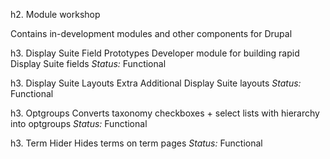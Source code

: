 h2. Module workshop

Contains in-development modules and other components for Drupal

h3. Display Suite Field Prototypes
Developer module for building rapid Display Suite fields
*Status:* Functional

h3. Display Suite Layouts Extra
Additional Display Suite layouts
*Status:* Functional

h3. Optgroups
Converts taxonomy checkboxes + select lists with hierarchy into optgroups
*Status:* Functional

h3. Term Hider
Hides terms on term pages
*Status:* Functional
